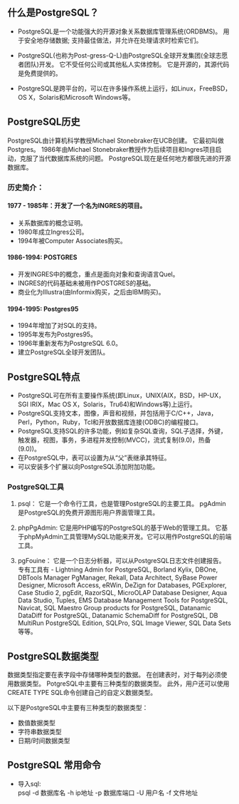 ## 什么是PostgreSQL？

- PostgreSQL是一个功能强大的开源对象关系数据库管理系统(ORDBMS)。 用于安全地存储数据; 支持最佳做法，并允许在处理请求时检索它们。

- PostgreSQL(也称为Post-gress-Q-L)由PostgreSQL全球开发集团(全球志愿者团队)开发。 它不受任何公司或其他私人实体控制。 它是开源的，其源代码是免费提供的。

- PostgreSQL是跨平台的，可以在许多操作系统上运行，如Linux，FreeBSD，OS X，Solaris和Microsoft Windows等。

## PostgreSQL历史

PostgreSQL由计算机科学教授Michael Stonebraker在UCB创建。 它最初叫做Postgres。 1986年由Michael Stonebraker教授作为后续项目和Ingres项目启动，克服了当代数据库系统的问题。 PostgreSQL现在是任何地方都很先进的开源数据库。

### 历史简介：

#### 1977 - 1985年：开发了一个名为INGRES的项目。

- 关系数据库的概念证明。
- 1980年成立Ingres公司。
- 1994年被Computer Associates购买。

#### 1986-1994: POSTGRES

- 开发INGRES中的概念，重点是面向对象和查询语言Quel。
- INGRES的代码基础未被用作POSTGRES的基础。
- 商业化为Illustra(由Informix购买，之后由IBM购买)。

#### 1994-1995: Postgres95

- 1994年增加了对SQL的支持。
- 1995年发布为Postgres95。
- 1996年重新发布为PostgreSQL 6.0。
- 建立PostgreSQL全球开发团队。

## PostgreSQL特点
- PostgreSQL可在所有主要操作系统(即Linux，UNIX(AIX，BSD，HP-UX，SGI IRIX，Mac OS X，Solaris，Tru64)和Windows等)上运行。
- PostgreSQL支持文本，图像，声音和视频，并包括用于C/C++，Java，Perl，Python，Ruby，Tcl和开放数据库连接(ODBC)的编程接口。
- PostgreSQL支持SQL的许多功能，例如复杂SQL查询，SQL子选择，外键，触发器，视图，事务，多进程并发控制(MVCC)，流式复制(9.0)，热备(9.0))。
- 在PostgreSQL中，表可以设置为从“父”表继承其特征。
- 可以安装多个扩展以向PostgreSQL添加附加功能。

### PostgreSQL工具
1. psql：
它是一个命令行工具，也是管理PostgreSQL的主要工具。 pgAdmin是PostgreSQL的免费开源图形用户界面管理工具。

2. phpPgAdmin:
它是用PHP编写的PostgreSQL的基于Web的管理工具。 它基于phpMyAdmin工具管理MySQL功能来开发。它可以用作PostgreSQL的前端工具。

3. pgFouine：
它是一个日志分析器，可以从PostgreSQL日志文件创建报告。 专有工具有 -
Lightning Admin for PostgreSQL, Borland Kylix, DBOne, DBTools Manager PgManager, Rekall, Data Architect, SyBase Power Designer, Microsoft Access, eRWin, DeZign for Databases, PGExplorer, Case Studio 2, pgEdit, RazorSQL, MicroOLAP Database Designer, Aqua Data Studio, Tuples, EMS Database Management Tools for PostgreSQL, Navicat, SQL Maestro Group products for PostgreSQL, Datanamic DataDiff for PostgreSQL, Datanamic SchemaDiff for PostgreSQL, DB MultiRun PostgreSQL Edition, SQLPro, SQL Image Viewer, SQL Data Sets 等等。

## PostgreSQL数据类型
数据类型指定要在表字段中存储哪种类型的数据。 在创建表时，对于每列必须使用数据类型。
PotgreSQL中主要有三种类型的数据类型。 此外，用户还可以使用CREATE TYPE SQL命令创建自己的自定义数据类型。

以下是PostgreSQL中主要有三种类型的数据类型：

- 数值数据类型
- 字符串数据类型
- 日期/时间数据类型

## PostgreSQL 常用命令
- 导入sql:  
 psql -d 数据库名 -h ip地址 -p 数据库端口 -U 用户名 -f 文件地址
